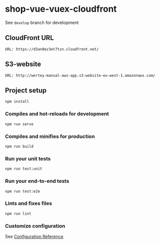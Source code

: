 # shop-vue-vuex-cloudfront

See `develop` branch for development

## CloudFront URL
```
URL: https://d3an0ez3et7tzn.cloudfront.net/
```

##  S3-website
```
URL: http://wertey-manual-aws-app.s3-website-eu-west-1.amazonaws.com/
```

## Project setup
```
npm install
```

### Compiles and hot-reloads for development
```
npm run serve
```

### Compiles and minifies for production
```
npm run build
```

### Run your unit tests
```
npm run test:unit
```

### Run your end-to-end tests
```
npm run test:e2e
```

### Lints and fixes files
```
npm run lint
```

### Customize configuration
See [Configuration Reference](https://cli.vuejs.org/config/).
